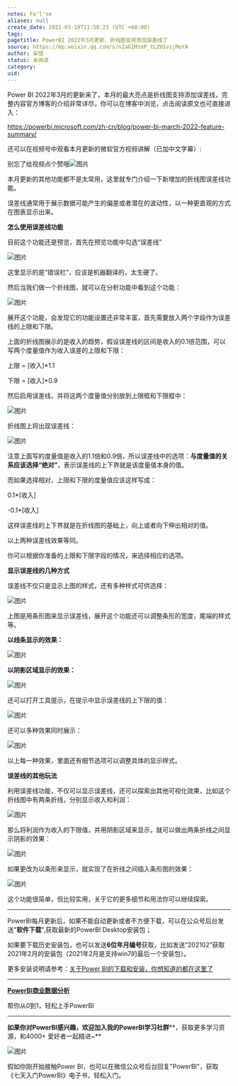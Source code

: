 ```yaml
---
notes: Fa'l'se
aliases: null
create_date: 2022-03-19T11:58:23 (UTC +08:00)
tags: 
pagetitle: PowerBI 2022年3月更新，折线图支持添加误差线了
source: https://mp.weixin.qq.com/s/n2aG1MzeP_tLZUivzjMoYA
author: 采悟
status: 未阅读
category: 
uid: 
---
```


Power BI 2022年3月的更新来了，本月的最大亮点是折线图支持添加误差线，完整内容官方博客的介绍非常详尽，你可以在博客中浏览，点击阅读原文也可直接进入：

https://powerbi.microsoft.com/zh-cn/blog/power-bi-march-2022-feature-summary/

还可以在视频号中观看本月更新的微软官方视频讲解（已加中文字幕）:

别忘了给视频点个赞哦![图片](https://mmbiz.qpic.cn/mmbiz_png/aHEbZtANQJN14yQeO6mrLMKWcFy0ajELTV9rbmJyicKiavicjOz8g8OPEEKo4qMaicp5mIeial1GNFictPLvX477O6wQ/640?wx_fmt=png&wxfrom=5&wx_lazy=1&wx_co=1)

本月更新的其他功能都不是太常用，这里就专门介绍一下新增加的折线图误差线功能。  

误差线通常用于展示数据可能产生的偏差或者潜在的波动性，以一种更直观的方式在图表显示出来。

**怎么使用误差线功能**

目前这个功能还是预览，首先在预览功能中勾选“误差线”  

![图片](https://mmbiz.qpic.cn/mmbiz_jpg/aHEbZtANQJPvCDfTNq9VtviaVibqNktKqYAgQegzke2ZdBrtFGQNGdlQXWr2KC9Cwphticex74wYjAUvoK3kh1O3Q/640?wx_fmt=jpeg&wxfrom=5&wx_lazy=1&wx_co=1)

这里显示的是“错误栏”，应该是机器翻译的，太生硬了。

然后当我们做一个折线图，就可以在分析功能中看到这个功能：  

![图片](https://mmbiz.qpic.cn/mmbiz_jpg/aHEbZtANQJPvCDfTNq9VtviaVibqNktKqYnCTKBPN3z1UAIr7AwIchgZecB7m1sWRJHtz6ic3XcLsaOspoxgDR3Sw/640?wx_fmt=jpeg&wxfrom=5&wx_lazy=1&wx_co=1)

展开这个功能，会发现它的功能设置还非常丰富，首先需要放入两个字段作为误差线的上限和下限。  

上面的折线图展示的是收入的趋势，假设误差线的区间是收入的0.1倍范围，可以写两个度量值作为收入误差的上限和下限：

上限 = \[收入\]\*1.1

下限 = \[收入\]\*0.9

然后启用误差线，并将这两个度量值分别放到上限框和下限框中：  

![图片](https://mmbiz.qpic.cn/mmbiz_jpg/aHEbZtANQJPvCDfTNq9VtviaVibqNktKqYzedEQticq3XArjaL9rK7ll0H5b8JTQ2spKWp6bnYLvABF5FtONnSF0w/640?wx_fmt=jpeg&wxfrom=5&wx_lazy=1&wx_co=1)

折线图上将出现误差线：

![图片](https://mmbiz.qpic.cn/mmbiz_jpg/aHEbZtANQJPvCDfTNq9VtviaVibqNktKqYgGalftbGq41ykRJTKU3juonxALlAwkSY4GsDSNfHmlXUk2qN4D2J0w/640?wx_fmt=jpeg&wxfrom=5&wx_lazy=1&wx_co=1)

注意上面写的度量值是收入的1.1倍和0.9倍，所以误差线中的选项：**与度量值的关系应该选择“绝对”**，表示误差线的上下界就是该度量值本身的值。  

而如果选择相对，上限和下限的度量值应该这样写成：

0.1\*\[收入\]   

\-0.1\*\[收入\]

这样误差线的上下界就是在折线图的基础上，向上或者向下伸出相对的值。  

以上两种误差线效果等同。  

你可以根据你准备的上限和下限字段的情况，来选择相应的选项。  

**显示误差线的几种方式**

误差线不仅只是显示上图的样式，还有多种样式可供选择：

![图片](https://mmbiz.qpic.cn/mmbiz_jpg/aHEbZtANQJPQJMJfsGbibb9ribYY0nIYVicKAV8C87Xf8F3LuwybyXGbianaSz94SNLfgQ3g2wheKfqwgibUeMubHjQ/640?wx_fmt=jpeg&wxfrom=5&wx_lazy=1&wx_co=1)

上图是用条形图来显示误差线，展开这个功能还可以调整条形的宽度，尾端的样式等。

**以线条显示的效果：**  

![图片](https://mmbiz.qpic.cn/mmbiz_jpg/aHEbZtANQJPQJMJfsGbibb9ribYY0nIYVicfaxDzPDftutoDXkFIabUXdGRy1R7GPt6LrOb3WicJzb4dx8fggx3iaZg/640?wx_fmt=jpeg&wxfrom=5&wx_lazy=1&wx_co=1)

**以阴影区域显示的效果：**  

![图片](https://mmbiz.qpic.cn/mmbiz_jpg/aHEbZtANQJPQJMJfsGbibb9ribYY0nIYVicPppPcPCicQItQldBuz7MDsVaTUVtrh6tbnVySumfu21ggC6yYsZ2Onw/640?wx_fmt=jpeg&wxfrom=5&wx_lazy=1&wx_co=1)

还可以打开工具提示，在提示中显示误差线的上下限的值：  

![图片](https://mmbiz.qpic.cn/mmbiz_jpg/aHEbZtANQJPQJMJfsGbibb9ribYY0nIYVic1wEv7odrmaXQ9s4Rcb55ZTetsXc3DRu7kPAJ9gwxmM9vGF3WHytUMg/640?wx_fmt=jpeg&wxfrom=5&wx_lazy=1&wx_co=1)

还可以多种效果同时展示：  

![图片](https://mmbiz.qpic.cn/mmbiz_jpg/aHEbZtANQJPQJMJfsGbibb9ribYY0nIYVicCyqzEA3ty1VOZfasuBK7rKBctAibN7kecFOVjwfsGDdyicRZPtNrj1bQ/640?wx_fmt=jpeg&wxfrom=5&wx_lazy=1&wx_co=1)

以上每一种效果，里面还有细节选项可以调整具体的显示样式。

**误差线的其他玩法**

利用误差线功能，不仅可以显示误差线，还可以探索出其他可视化效果，比如这个折线图中有两条折线，分别显示收入和利润：

![图片](https://mmbiz.qpic.cn/mmbiz_jpg/aHEbZtANQJPQJMJfsGbibb9ribYY0nIYVicKw34YK6VicUGZPZFCc04ib4Bn9BUlKcd82G4gB4gEHp226HibwickFbaww/640?wx_fmt=jpeg&wxfrom=5&wx_lazy=1&wx_co=1)

那么将利润作为收入的下限值，并用阴影区域来显示，就可以做出两条折线之间显示阴影的效果：

![图片](https://mmbiz.qpic.cn/mmbiz_jpg/aHEbZtANQJPQJMJfsGbibb9ribYY0nIYVicE1JvkCg903Fkdb2kvCYAYicWrjibvVfzzNgLlKOIqbWDwZXFlP4JrQGQ/640?wx_fmt=jpeg&wxfrom=5&wx_lazy=1&wx_co=1)

如果更改为以条形来显示，就实现了在折线之间插入条形图的效果：  

![图片](https://mmbiz.qpic.cn/mmbiz_jpg/aHEbZtANQJPQJMJfsGbibb9ribYY0nIYVicvmSvQypqsUq9qiax46yUiaicMYMBia2tMkk8rGq6HWyuPuhUBRZR2MFP6g/640?wx_fmt=jpeg&wxfrom=5&wx_lazy=1&wx_co=1)

这个功能很简单，但比较实用，关于它的更多细节和用法你可以继续探索。

___

PowerBI每月更新后，如果不能自动更新或者不方便下载，可以在公众号后台发送"**软件下载**",获取最新的PowerBI Desktop安装包；

如果要下载历史安装包，也可以发送**6位年月编号**获取，比如发送“202102”获取2021年2月的安装包（2021年2月是支持win7的最后一个安装包）。

更多安装说明请参考：[关于Power BI的下载和安装，你想知道的都在这里了](http://mp.weixin.qq.com/s?__biz=MzA4MzQwMjY4MA==&mid=2484078648&idx=1&sn=7e53496bd78498ed962696055a500474&chksm=8e13a2efb9642bf98bb73de730c5141d61eb2dfd22e1781c2603745137302ea56ba2ae4dd6ba&scene=21#wechat_redirect)

___

[**PowerBI商业数据分析**](http://mp.weixin.qq.com/s?__biz=MzA4MzQwMjY4MA==&mid=2484074987&idx=1&sn=5cf4ba4b683ee9136bb7a26f6e9bcf01&chksm=8e0c533cb97bda2add48a4576b9c1e230249a5a4160dd93cd677a37ea21d26fc9cc26fc4cb1c&scene=21#wechat_redirect)

帮你从0到1，轻松上手PowerBI 

___

**如果你对PowerBI感兴趣，欢迎加入我的PowerBI学习社群****，获取更多学习资源，和4000+ 爱好者一起精进~**  

![图片](https://mmbiz.qpic.cn/mmbiz_png/aHEbZtANQJMFLnwgdbghRHPLicKRaV70mVCZVq8Fhm46rkciaeOrLFJCv5f1omJxF8256YogHflkicEDM29aUMtaA/640?wx_fmt=png&wxfrom=5&wx_lazy=1&wx_co=1)

假如你刚开始接触Power BI，也可以在微信公众号后台回复"PowerBI"，获取《七天入门PowerBI》电子书，轻松入门。

